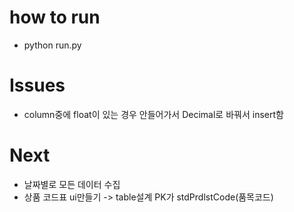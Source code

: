 # how to run
* python run.py

# Issues
* column중에 float이 있는 경우 안들어가서 Decimal로 바꿔서 insert함


# Next
* 날짜별로 모든 데이터 수집
* 상품 코드표 ui만들기 -> table설계 PK가 stdPrdlstCode(품목코드)

